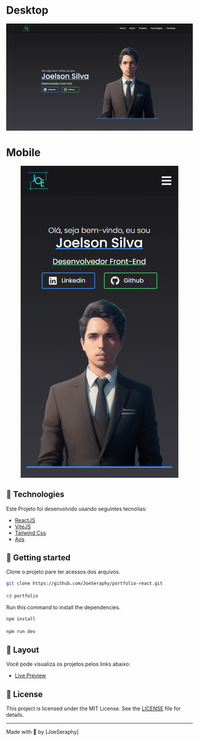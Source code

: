 # Desktop

<p align="center">
    
  <img alt="Cover" src=".github/cover-desktop.png">
</p>

# Mobile

<p align="center">
  <img alt="Cover" src=".github/cover-mobile.png">
</p>

## 🧪 Technologies

Este Projeto foi desenvolvido usando seguintes tecnolias:

- [ReactJS](https://reactjs.org)
- [ViteJS](https://vitejs.dev)
- [Tailwind Css](https://tailwindcss.com)
- [Aos](https://www.npmjs.com/package/aos)

## 🚀 Getting started

Clone o projeto pare ter acessos dos arquivos.

```bash
git clone https://github.com/JoeSeraphy/portfolio-react.git

cd portfolio
```

Run this command to install the dependencies.

```bash
npm install

npm run dev
```

## 🔖 Layout

Você pode visualiza os projetos pelos links abaixo:

- [Live Preview](https://vercel.com/joeseraphy/joelson-portfollio)

## 📝 License

This project is licensed under the MIT License. See the [LICENSE](LICENSE) file for details.

---

Made with 💜 by [JoeSeraphy]
